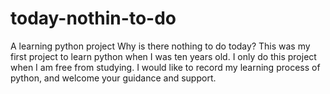 # today-nothin-to-do
A learning python project
Why is there nothing to do today? This was my first project to learn python when I was ten years old. I only do this project when I am free from studying. I would like to record my learning process of python, and welcome your guidance and support.
